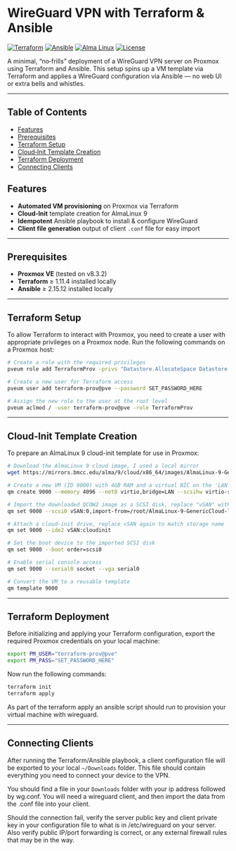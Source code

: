 # WireGuard VPN with Terraform & Ansible <!-- omit from toc -->

[![Terraform](https://img.shields.io/badge/Terraform-1.11-blue)](https://www.terraform.io/) [![Ansible](https://img.shields.io/badge/Ansible-2.15-green)](https://www.ansible.com/) [![Alma Linux](https://img.shields.io/badge/AlmaLinux-9-red)](https://almalinux.org/) [![License](https://img.shields.io/badge/License-GPLv3-lightgrey)](https://www.gnu.org/licenses/gpl-3.0.en.html)

A minimal, “no‑frills” deployment of a WireGuard VPN server on Proxmox using Terraform and Ansible. This setup spins up a VM template via Terraform and applies a WireGuard configuration via Ansible — no web UI or extra bells and whistles.

---

## Table of Contents <!-- omit from toc -->
- [Features](#features)
- [Prerequisites](#prerequisites)
- [Terraform Setup](#terraform-setup)
- [Cloud‑Init Template Creation](#cloudinit-template-creation)
- [Terraform Deployment](#terraform-deployment)
- [Connecting Clients](#connecting-clients)


## Features

- **Automated VM provisioning** on Proxmox via Terraform  
- **Cloud‑Init** template creation for AlmaLinux 9  
- **Idempotent** Ansible playbook to install & configure WireGuard  
- **Client file generation** output of client `.conf` file for easy import  

---

## Prerequisites

- **Proxmox VE** (tested on v8.3.2)  
- **Terraform** ≥ 1.11.4 installed locally  
- **Ansible** ≥ 2.15.12 installed locally  

---

## Terraform Setup

To allow Terraform to interact with Proxmox, you need to create a user with appropriate privileges on a Proxmox node. Run the following commands on a Proxmox host:

```bash
# Create a role with the required privileges
pveum role add TerraformProv -privs "Datastore.AllocateSpace Datastore.AllocateTemplate Datastore.Audit Pool.Allocate Sys.Audit Sys.Console Sys.Modify VM.Allocate VM.Audit VM.Clone VM.Config.CDROM VM.Config.Cloudinit VM.Config.CPU VM.Config.Disk VM.Config.HWType VM.Config.Memory VM.Config.Network VM.Config.Options VM.Migrate VM.Monitor VM.PowerMgmt SDN.Use"

# Create a new user for Terraform access
pveum user add terraform-prov@pve --password SET_PASSWORD_HERE

# Assign the new role to the user at the root level
pveum aclmod / -user terraform-prov@pve -role TerraformProv

```

---

## Cloud‑Init Template Creation

To prepare an AlmaLinux 9 cloud-init template for use in Proxmox:

```bash
# Download the AlmaLinux 9 cloud image, I used a local mirror
wget https://mirrors.bmcc.edu/alma/9/cloud/x86_64/images/AlmaLinux-9-GenericCloud-latest.x86_64.qcow2

# Create a new VM (ID 9000) with 4GB RAM and a virtual NIC on the 'LAN' bridge
qm create 9000 --memory 4096 --net0 virtio,bridge=LAN --scsihw virtio-scsi-pci

# Import the downloaded QCOW2 image as a SCSI disk, replace "vSAN" with your storage pool name
qm set 9000 --scsi0 vSAN:0,import-from=/root/AlmaLinux-9-GenericCloud-latest.x86_64.qcow2

# Attach a cloud-init drive, replace vSAN again to match storage name
qm set 9000 --ide2 vSAN:cloudinit

# Set the boot device to the imported SCSI disk
qm set 9000 --boot order=scsi0

# Enable serial console access
qm set 9000 --serial0 socket --vga serial0

# Convert the VM to a reusable template
qm template 9000

```

---

## Terraform Deployment

Before initializing and applying your Terraform configuration, export the required Proxmox credentials on your local machine:

```bash
export PM_USER="terraform-prov@pve"
export PM_PASS="SET_PASSWORD_HERE"
```

Now run the following commands:

```bash
terraform init
terraform apply
```

As part of the terraform apply an ansible script should run to provision your virtual machine with wireguard.

---

## Connecting Clients

After running the Terraform/Ansible playbook, a client configuration file will be exported to your local `~/Downloads` folder. This file should contain everything you need to connect your device to the VPN.

You should find a file in your `Downloads` folder with your ip address followed by wg.conf. You will need a wireguard client, and then import the data from the .conf file into your client. 

Should the connection fail, verify the server public key and client private key in your configuration file to what is in /etc/wireguard on your server. Also verify public IP/port forwarding is correct, or any external firewall rules that may be in the way.